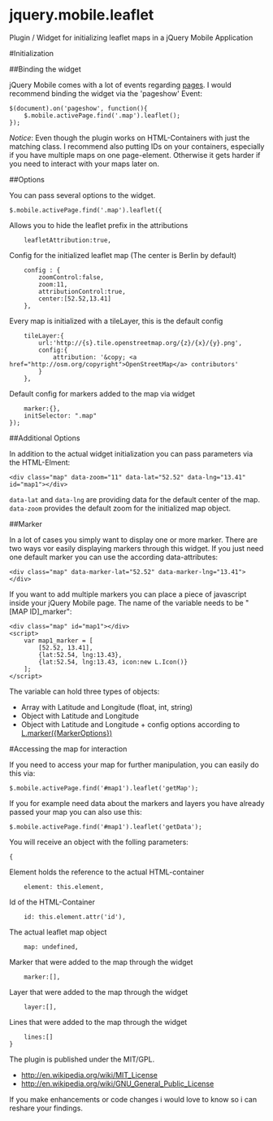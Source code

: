 jquery.mobile.leaflet
=====================

Plugin / Widget for initializing leaflet maps in a jQuery Mobile Application

#Initialization

##Binding the widget

jQuery Mobile comes with a lot of events regarding [pages](http://jquerymobile.com/demos/1.2.0/docs/api/events.html). I would recommend binding the widget via the 'pageshow' Event:

```
$(document).on('pageshow', function(){
	$.mobile.activePage.find('.map').leaflet();
});
```

*Notice*: Even though the plugin works on HTML-Containers with just the matching class. I recommend also putting IDs on your containers, especially if you have multiple maps on one page-element. Otherwise it gets harder if you need to interact with your maps later on.

##Options

You can pass several options to the widget.

```
$.mobile.activePage.find('.map').leaflet({
```
Allows you to hide the leaflet prefix in the attributions
```
	leafletAttribution:true,
```
Config for the initialized leaflet map (The center is Berlin by default)
```
	config : {
		zoomControl:false,
		zoom:11,
		attributionControl:true,
		center:[52.52,13.41]
	},
```
Every map is initialized with a tileLayer, this is the default config
```
	tileLayer:{
		url:'http://{s}.tile.openstreetmap.org/{z}/{x}/{y}.png', 
		config:{
			attribution: '&copy; <a href="http://osm.org/copyright">OpenStreetMap</a> contributors'
		}
	},
```
Default config for markers added to the map via widget
```
	marker:{},
	initSelector: ".map"
});
```

##Additional Options

In addition to the actual widget initialization you can pass parameters via the HTML-Elment:

```
<div class="map" data-zoom="11" data-lat="52.52" data-lng="13.41" id="map1"></div>
```

`data-lat` and `data-lng` are providing data for the default center of the map. `data-zoom` provides the default zoom for the initialized map object.

##Marker

In a lot of cases you simply want to display one or more marker. There are two ways vor easily displaying markers through this widget. If you just need one default marker you can use the according data-attributes:

```
<div class="map" data-marker-lat="52.52" data-marker-lng="13.41"></div>
```

If you want to add multiple markers you can place a piece of javascript inside your jQuery Mobile page. The name of the variable needs to be "[MAP ID]_marker":

```
<div class="map" id="map1"></div>
<script>
	var map1_marker = [
		[52.52, 13.41],
		{lat:52.54, lng:13.43},
		{lat:52.54, lng:13.43, icon:new L.Icon()}
	];
</script>
```

The variable can hold three types of objects:
* Array with Latitude and Longitude (float, int, string)
* Object with Latitude and Longitude
* Object with Latitude and Longitude + config options according to [L.marker({MarkerOptions})](http://leafletjs.com/reference.html#marker-options)

#Accessing the map for interaction

If you need to access your map for further manipulation, you can easily do this via:

```
$.mobile.activePage.find('#map1').leaflet('getMap');
```

If you for example need data about the markers and layers you have already passed your map you can also use this:

```
$.mobile.activePage.find('#map1').leaflet('getData');
```

You will receive an object with the folling parameters:

```
{
```
Element holds the reference to the actual HTML-container
```
	element: this.element,
```
Id of the HTML-Container
```
	id: this.element.attr('id'),
```
The actual leaflet map object
```
	map: undefined,
```
Marker that were added to the map through the widget
```
	marker:[],
```
Layer that were added to the map through the widget
```
	layer:[],
```
Lines that were added to the map through the widget
```
	lines:[]
}
```



The plugin is published under the MIT/GPL.

* http://en.wikipedia.org/wiki/MIT_License
* http://en.wikipedia.org/wiki/GNU_General_Public_License

If you make enhancements or code changes i would love to know so i can reshare your findings.
